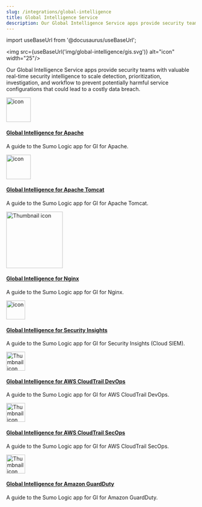 ```yaml
---
slug: /integrations/global-intelligence
title: Global Intelligence Service
description: Our Global Intelligence Service apps provide security teams with valuable real-time security intelligence to scale detection, prioritization, investigation, and workflow to prevent potentially harmful service configurations that could lead to a costly data breach.
---
```


import useBaseUrl from '@docusaurus/useBaseUrl';

<img src={useBaseUrl('img/global-intelligence/gis.svg')} alt="icon" width="25"/>

Our Global Intelligence Service apps provide security teams with valuable real-time security intelligence to scale detection, prioritization, investigation, and workflow to prevent potentially harmful service configurations that could lead to a costly data breach.

<div className="box-wrapper">
<div className="box smallbox card">
  <div className="container">
  <img src={useBaseUrl('img/integrations/web-servers/gi-apache1.png')} alt="icon" width="65"/>
  <h4><a href={useBaseUrl('docs/integrations/global-intelligence/apache')}>Global Intelligence for Apache</a></h4>
  <p>A guide to the Sumo Logic app for GI for Apache.</p>
  </div>
</div>
<div className="box smallbox card">
  <div className="container">
  <img src={useBaseUrl('img/integrations/web-servers/gi-apache.png')} alt="icon" width="65"/>
  <h4><a href={useBaseUrl('docs/integrations/global-intelligence/apache-tomcat')}>Global Intelligence for Apache Tomcat</a></h4>
  <p>A guide to the Sumo Logic app for GI for Apache Tomcat.</p>
  </div>
</div>
<div className="box smallbox card">
    <div className="container">
    <img src={useBaseUrl('img/integrations/web-servers/nginx.png')} alt="Thumbnail icon" width="150"/>
    <h4><a href={useBaseUrl('docs/integrations/global-intelligence/nginx')}>Global Intelligence for Nginx</a></h4>
    <p>A guide to the Sumo Logic app for GI for Nginx.</p>
    </div>
</div>
<div className="box smallbox card">
  <div className="container">
  <img src={useBaseUrl('img/icons/security/cloud-siem.png')} alt="icon" width="50"/>
  <h4><a href={useBaseUrl('docs/cse/records-signals-entities-insights/global-intelligence-security-insights')}>Global Intelligence for Security Insights</a></h4>
  <p>A guide to the Sumo Logic app for GI for Security Insights (Cloud SIEM).</p>
  </div>
</div>
</div>
  <div className="box smallbox card">
  <div className="container">
  <img src={useBaseUrl('img/integrations/amazon-aws/gi-devops.png')} alt="Thumbnail icon" width="50"/>
  <h4><a href={useBaseUrl('docs/integrations/amazon-aws/global-intelligence-cloudtrail-devops')}>Global Intelligence for AWS CloudTrail DevOps</a></h4>
  <p>A guide to the Sumo Logic app for GI for AWS CloudTrail DevOps.</p>
</div>
<div className="box smallbox card">
  <div className="container">
  <img src={useBaseUrl('img/integrations/amazon-aws/gi-secops.png')} alt="Thumbnail icon" width="50"/>
  <h4><a href={useBaseUrl('docs/integrations/amazon-aws/global-intelligence-cloudtrail-secops')}>Global Intelligence for AWS CloudTrail SecOps</a></h4>
  <p>A guide to the Sumo Logic app for GI for AWS CloudTrail SecOps.</p>
  </div>
</div>
<div className="box smallbox card">
  <div className="container">
  <img src={useBaseUrl('img/integrations/amazon-aws/gi-guardduty.png')} alt="Thumbnail icon" width="50"/>
  <h4><a href={useBaseUrl('docs/integrations/amazon-aws/global-intelligence-guardduty')}>Global Intelligence for Amazon GuardDuty</a></h4>
  <p>A guide to the Sumo Logic app for GI for Amazon GuardDuty.</p>
  </div>
</div>

</div>
